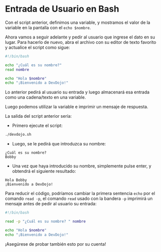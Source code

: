 # Entrada de Usuario en Bash

Con el script anterior, definimos una variable, y mostramos el valor de la variable en la pantalla con el `echo $nombre`.

Ahora vamos a seguir adelante y pedir al usuario que ingrese el dato en su lugar. Para hacerlo de nuevo, abra el archivo con su editor de texto favorito y actualice el script como sigue:

```bash
#!/bin/bash

echo "¿Cuál es su nombre?"
read nombre

echo "Hola $nombre"
echo "¡Bienvenido a DevDojo!"
```

Lo anterior pedirá al usuario su entrada y luego almacenará esa entrada como una cadena/texto en una variable. 

Luego podemos utilizar la variable e imprimir un mensaje de respuesta.

La salida del script anterior sería:

* Primero ejecute el script:

```bash
./devdojo.sh
```

* Luego, se le pedirá que introduzca su nombre:

```
¿Cuál es su nombre?
Bobby
```

* Una vez que haya introducido su nombre, simplemente pulse enter, y obtendrá el siguiente resultado:

```
Hola Bobby
¡Bienvenido a DevDojo!
```

Para reducir el código, podríamos cambiar la primera sentencia `echo` por el comando `read -p`, el comando `read` usado con la bandera `-p` imprimirá un mensaje antes de pedir al usuario su entrada:

```bash
#!/bin/bash

read -p "¿Cuál es su nombre? " nombre

echo "Hola $nombre"
echo "¡Bienvenido a DevDojo!"
```

¡Asegúrese de probar también esto por su cuenta!
